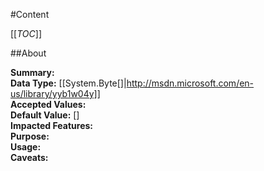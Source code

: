 #Content

[[_TOC_]]

##About

**Summary:**   
**Data Type:** [[System.Byte[]|http://msdn.microsoft.com/en-us/library/yyb1w04y]]  
**Accepted Values:**   
**Default Value:** []  
**Impacted Features:**   
**Purpose:**   
**Usage:**   
**Caveats:**   

